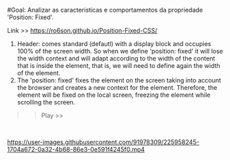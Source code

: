 #Goal: Analizar as caracteristicas e comportamentos da propriedade 'Position: Fixed'. 


Link >> https://ro6son.github.io/Position-Fixed-CSS/
1. Header: comes standard (defautl) with a display block and occupies 100% of the screen width. So when we define 'position: fixed' it will lose
the width context and will adapt according to the width of the content that is inside the element, that is, we will need to define
again the width of the element.
2. The 'position: fixed' fixes the element on the screen taking into account the browser and creates a new context for the element. Therefore,
the element will be fixed on the local screen, freezing the element while scrolling the screen.

>> Play >> 
<br>

https://user-images.githubusercontent.com/91978309/225958245-1704a672-0a32-4b68-86e3-0e591f4245f0.mp4



     
